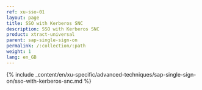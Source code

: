 ```yaml
---
ref: xu-sso-01
layout: page
title: SSO with Kerberos SNC
description: SSO with Kerberos SNC
product: xtract-universal
parent: sap-single-sign-on
permalink: /:collection/:path
weight: 1
lang: en_GB
---
```

{% include _content/en/xu-specific/advanced-techniques/sap-single-sign-on/sso-with-kerberos-snc.md %}